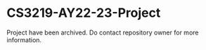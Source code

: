 # CS3219-AY22-23-Project

Project have been archived. Do contact repository owner for more information.
